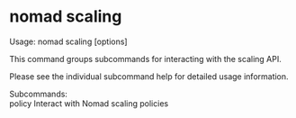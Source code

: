# nomad scaling

Usage: nomad scaling <subcommand> [options]

This command groups subcommands for interacting with the scaling API.

Please see the individual subcommand help for detailed usage information.

Subcommands:  
policy Interact with Nomad scaling policies
